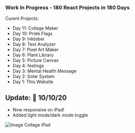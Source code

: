 ### Work In Progress - 180 React Projects in 180 Days 
Curent Projects: 
- Day 11: Collage Maker
- Day 10: Pride Flags
- Day 9: Inktober
- Day 8: Text Analyzer
- Day 7: Pixel Art Maker
- Day 6: Plant Library
- Day 5: Picture Canvas
- Day 4: feelings
- Day 3: Mental Health Message
- Day 2: Solar System
- Day 1: This Website

## Update: 🎉 10/10/20
* Now responsive on iPad!
* Added light mode/dark mode toggle

![Image Collage iPad](https://media.discordapp.net/attachments/701277128951595030/765401705256058910/image.png?width=338&height=400)
 

 
